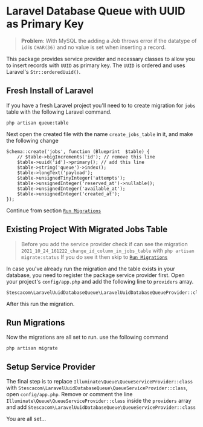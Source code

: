 # Laravel Database Queue with UUID as Primary Key

> **Problem**: With MySQL the adding a Job throws error if the datatype of `id` is `CHAR(36)` and no value is set when inserting a record.

This package provides service provider and necessary classes to allow you to insert records with `UUID` as primary key. The `UUID` is ordered and uses Laravel's `Str::orderedUuid()`.

## Fresh Install of Laravel
If you have a fresh Laravel project you'll need to to create migration for `jobs` table with the following Laravel command.

	php artisan queue:table

Next open the created file with the name `create_jobs_table` in it, and make the following change

	Schema::create('jobs', function (Blueprint  $table) {
		// $table->bigIncrements('id'); // remove this line
		$table->uuid('id')->primary(); // add this line
		$table->string('queue')->index();
		$table->longText('payload');
		$table->unsignedTinyInteger('attempts');
		$table->unsignedInteger('reserved_at')->nullable();
		$table->unsignedInteger('available_at');
		$table->unsignedInteger('created_at');
	});

Continue from section [`Run Migrations`](#run-migrations) 

## Existing Project With Migrated Jobs Table

> Before you add the service provider check if can see the migration `2021_10_24_161222_change_id_column_in_jobs_table` with
> `php artisan migrate:status`
> If you do see it then skip to [`Run Migrations`](#run-migrations)

In case you've already run the migration and the table exists in your database, you need to register the package service provider first. Open your project's `config/app.php` and add the following line to `providers` array.

	Stescacom\LaravelUuidDatabaseQueue\LaravelUuidDatabaseQueueProvider::class

After this run the migration.

## Run Migrations

Now the migrations are all set to run. use the following command

	php artisan migrate

## Setup Service Provider

The final step is to replace `Illuminate\Queue\QueueServiceProvider::class` with `Stescacom\LaravelUuidDatabaseQueue\QueueServiceProvider::class`, open `config/app.php`. Remove or comment the line `Illuminate\Queue\QueueServiceProvider::class` inside the `providers` array and add `Stescacom\LaravelUuidDatabaseQueue\QueueServiceProvider::class`

You are all set...


